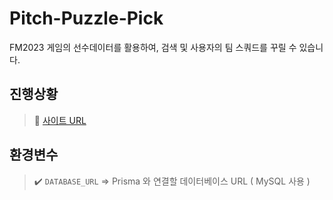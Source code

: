 # Pitch-Puzzle-Pick

FM2023 게임의 선수데이터를 활용하여, 검색 및 사용자의 팀 스쿼드를 꾸릴 수 있습니다.

## 진행상황

> 📎 <a href='https://dramatic-payment-177.notion.site/Pitch-Puzzle-Pick-bf2d79b00eda45aba972c514259f66e9?pvs=4'>사이트 URL</a>

## 환경변수

> ✔️ `DATABASE_URL` => Prisma 와 연결할 데이터베이스 URL ( MySQL 사용 )
